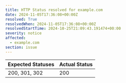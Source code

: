 ```yaml
---
title: HTTP Status resolved for example.com
date: 2024-11-05T17:36:08+00:00Z
resolved: True
resolvedWhen: 2024-11-05T17:36:08+00:00Z
resolvedStartTime: 2024-10-25T21:09:43.191474+00:00
severity: notice
affected:
  - example.com
section: issue
---
```


| Expected Statuses | Actual Status  |
|-------------------|----------------|
| 200, 301, 302 | 200 |
